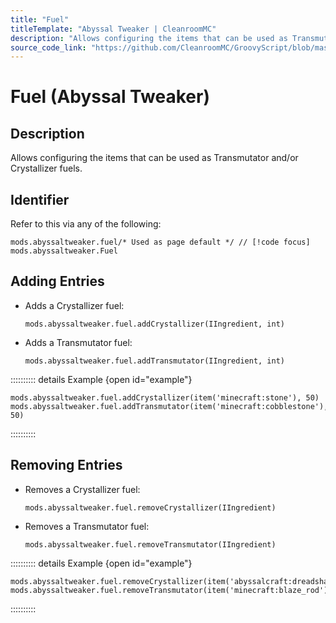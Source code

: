 ```yaml
---
title: "Fuel"
titleTemplate: "Abyssal Tweaker | CleanroomMC"
description: "Allows configuring the items that can be used as Transmutator and/or Crystallizer fuels."
source_code_link: "https://github.com/CleanroomMC/GroovyScript/blob/master/src/main/java/com/teamdimensional/abyssaltweaker/compat/groovyscript/Fuel.java"
---
```


# Fuel (Abyssal Tweaker)

## Description

Allows configuring the items that can be used as Transmutator and/or Crystallizer fuels.

## Identifier

Refer to this via any of the following:

```groovy:no-line-numbers {1}
mods.abyssaltweaker.fuel/* Used as page default */ // [!code focus]
mods.abyssaltweaker.Fuel
```


## Adding Entries

- Adds a Crystallizer fuel:

    ```groovy:no-line-numbers
    mods.abyssaltweaker.fuel.addCrystallizer(IIngredient, int)
    ```

- Adds a Transmutator fuel:

    ```groovy:no-line-numbers
    mods.abyssaltweaker.fuel.addTransmutator(IIngredient, int)
    ```

:::::::::: details Example {open id="example"}
```groovy:no-line-numbers
mods.abyssaltweaker.fuel.addCrystallizer(item('minecraft:stone'), 50)
mods.abyssaltweaker.fuel.addTransmutator(item('minecraft:cobblestone'), 50)
```

::::::::::

## Removing Entries

- Removes a Crystallizer fuel:

    ```groovy:no-line-numbers
    mods.abyssaltweaker.fuel.removeCrystallizer(IIngredient)
    ```

- Removes a Transmutator fuel:

    ```groovy:no-line-numbers
    mods.abyssaltweaker.fuel.removeTransmutator(IIngredient)
    ```

:::::::::: details Example {open id="example"}
```groovy:no-line-numbers
mods.abyssaltweaker.fuel.removeCrystallizer(item('abyssalcraft:dreadshard'))
mods.abyssaltweaker.fuel.removeTransmutator(item('minecraft:blaze_rod'))
```

::::::::::
